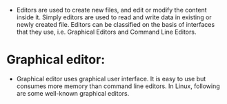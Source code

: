 - Editors are used to create new files, and edit or modify the content inside it. Simply editors are used to read and write data in existing or newly created file. Editors can be classified on the basis of interfaces that they use, i.e. Graphical Editors and Command Line Editors.

# Graphical editor:
- Graphical editor uses graphical user interface. It is easy to use but consumes more memory than command line editors. In Linux, following are some well-known graphical editors.
